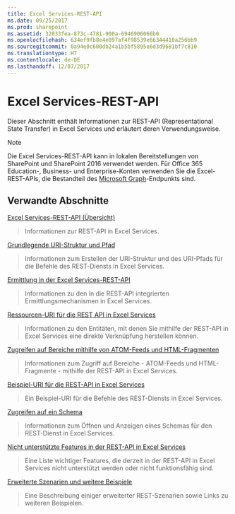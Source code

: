 ```yaml
---
title: Excel Services-REST-API
ms.date: 09/25/2017
ms.prod: sharepoint
ms.assetid: 32033fea-873c-4781-900a-6946906066b0
ms.openlocfilehash: 634ef9fb8e4e097af4f98539e66344410a256bb9
ms.sourcegitcommit: 0a94e0c600db24a1b5bf5895e6d3d9681bf7c810
ms.translationtype: HT
ms.contentlocale: de-DE
ms.lasthandoff: 12/07/2017
---
```

# <a name="excel-services-rest-api"></a>Excel Services-REST-API

Dieser Abschnitt enthält Informationen zur REST-API (Representational State Transfer) in Excel Services und erläutert deren Verwendungsweise.
  
> [!NOTE]
> Die Excel Services-REST-API kann in lokalen Bereitstellungen von SharePoint und SharePoint 2016 verwendet werden. Für Office 365 Education-, Business- und Enterprise-Konten verwenden Sie die Excel-REST-APIs, die Bestandteil des [Microsoft Graph](http://graph.microsoft.io/en-us/docs/api-reference/v1.0/resources/excel
)-Endpunkts sind.
  
    
    


## <a name="related-sections"></a>Verwandte Abschnitte


 [Excel Services-REST-API (Übersicht)](excel-services-rest-api-overview.md)
  
    
    
> Informationen zur REST-API in Excel Services.
    
  
 [Grundlegende URI-Struktur und Pfad](basic-uri-structure-and-path.md)
  
    
    
> Informationen zum Erstellen der URI-Struktur und des URI-Pfads für die Befehle des REST-Diensts in Excel Services.
    
  
 [Ermittlung in der Excel Services-REST-API](discovery-in-excel-services-rest-api.md)
  
    
    
> Informationen zu den in die REST-API integrierten Ermittlungsmechanismen in Excel Services.
    
  
 [Ressourcen-URI für die REST API in Excel Services](resources-uri-for-excel-services-rest-api.md)
  
    
    
> Informationen zu den Entitäten, mit denen Sie mithilfe der REST-API in Excel Services eine direkte Verknüpfung herstellen können.
    
  
 [Zugreifen auf Bereiche mithilfe von ATOM-Feeds und HTML-Fragmenten](getting-ranges-using-atom-feed-and-html-fragment.md)
  
    
    
> Informationen zum Zugriff auf Bereiche - ATOM-Feeds und HTML-Fragmente - mithilfe der REST-API in Excel Services.
    
  
 [Beispiel-URI für die REST-API in Excel Services](sample-uri-for-excel-services-rest-api.md)
  
    
    
> Ein Beispiel-URI für die Befehle des REST-Diensts in Excel Services.
    
  
 [Zugreifen auf ein Schema](accessing-a-schema.md)
  
    
    
> Informationen zum Öffnen und Anzeigen eines Schemas für den REST-Dienst in Excel Services.
    
  
 [Nicht unterstützte Features in der REST-API in Excel Services](unsupported-features-in-excel-services-rest-api.md)
  
    
    
> Eine Liste wichtiger Features, die derzeit in der REST-API in Excel Services nicht unterstützt werden oder nicht funktionsfähig sind.
    
  
 [Erweiterte Szenarien und weitere Beispiele](advanced-scenarios-and-additional-samples.md)
  
    
    
> Eine Beschreibung einiger erweiterter REST-Szenarien sowie Links zu weiteren Beispielen.
    
  

